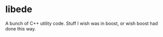 libede
======

A bunch of C++ utility code.  Stuff I wish was in boost, or wish boost had done this way.
